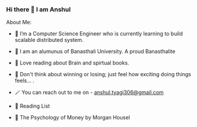 ### Hi there 👋 I am Anshul


About Me:

- 🔭 I’m a Computer Science Engineer who is currently learning to build scalable distributed system.
-  🎇 I am an alumunus of Banasthali University. A proud Banasthalite
- 🌱 Love reading about Brain and spirtual books. 
- 🏅 Don't think about winning or losing; just feel how exciting doing things feels... .
- 🪄 You can reach out to me on - anshul.tyagi306@gmail.com


- 📘 Reading List
- 📖 The Psychology of Money by Morgan Housel



